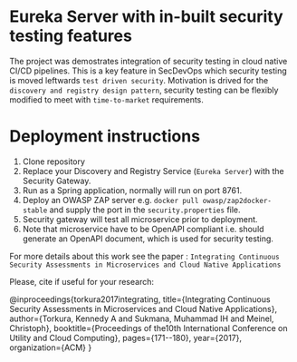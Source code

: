 # Eureka Server with in-built security testing features
The project was demostrates integration of security testing in cloud native CI/CD pipelines. This is a key feature in SecDevOps which security testing is moved leftwards `test driven security`.
Motivation is drived for the `discovery and registry design pattern`, security testing can be flexibly modified to meet with `time-to-market` requirements.

# Deployment instructions
1. Clone repository
2. Replace your Discovery and Registry Service (`Eureka Server`) with the Security Gateway.
3. Run as a Spring application, normally will run on port 8761.
4. Deploy an OWASP ZAP server e.g. `docker pull owasp/zap2docker-stable` and supply the port in the `security.properties` file.
5. Security gateway will test all microservice prior to deployment. 
6. Note that microservice have to be OpenAPI compliant i.e. should generate an OpenAPI document, which is used for security testing.
 
For more details about this work see the paper : `Integrating Continuous Security Assessments in Microservices and Cloud Native Applications`

Please, cite if useful for your research:

@inproceedings{torkura2017integrating,
  title={Integrating Continuous Security Assessments in Microservices and Cloud Native Applications},
  author={Torkura, Kennedy A and Sukmana, Muhammad IH and Meinel, Christoph},
  booktitle={Proceedings of the10th International Conference on Utility and Cloud Computing},
  pages={171--180},
  year={2017},
  organization={ACM}
}